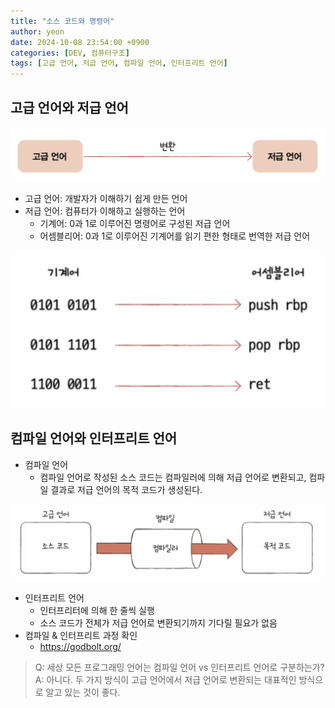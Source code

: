 ```yaml
---
title: "소스 코드와 명령어"
author: yeon
date: 2024-10-08 23:54:00 +0900
categories: [DEV, 컴퓨터구조]
tags: [고급 언어, 저급 언어, 컴파일 언어, 인터프리트 언어]
---
```


## 고급 언어와 저급 언어
![alt text](/assets/img/컴퓨터구조/소스코드와명령어/image.png)
- 고급 언어: 개발자가 이해하기 쉽게 만든 언어
- 저급 언어: 컴퓨터가 이해하고 실행하는 언어
    - 기계어: 0과 1로 이루어진 명령어로 구성된 저급 언어
    - 어셈블리어: 0과 1로 이루어진 기계어를 읽기 편한 형태로 번역한 저급 언어

![alt text](/assets/img/컴퓨터구조/소스코드와명령어/image-1.png)

## 컴파일 언어와 인터프리트 언어
- 컴파일 언어
    - 컴파일 언어로 작성된 소스 코드는 컴파일러에 의해 저급 언어로 변환되고, 컴파일 결과로 저급 언어의 목적 코드가 생성된다.

![alt text](/assets/img/컴퓨터구조/소스코드와명령어/image-2.png)

- 인터프리트 언어
    - 인터프리터에 의해 한 줄씩 실행
    - 소스 코드가 전체가 저급 언어로 변환되기까지 기다릴 필요가 없음
- 컴파일 & 인터프리트 과정 확인
    - https://godbolt.org/

> Q: 세상 모든 프로그래밍 언어는 컴파일 언어 vs 인터프리트 언어로 구분하는가?   
A: 아니다. 두 가지 방식이 고급 언어에서 저급 언어로 변환되는 대표적인 방식으로 알고 있는 것이 좋다.